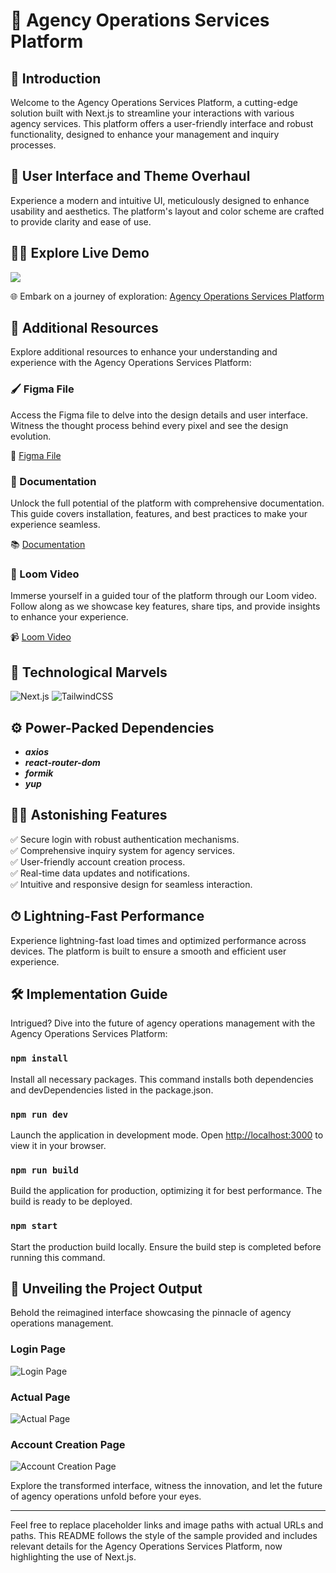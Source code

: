 # 🏢 Agency Operations Services Platform

## 🚀 Introduction

Welcome to the Agency Operations Services Platform, a cutting-edge solution built with Next.js to streamline your interactions with various agency services. This platform offers a user-friendly interface and robust functionality, designed to enhance your management and inquiry processes.

## 🎨 User Interface and Theme Overhaul

Experience a modern and intuitive UI, meticulously designed to enhance usability and aesthetics. The platform's layout and color scheme are crafted to provide clarity and ease of use.

## 👨‍💻 Explore Live Demo

<a href="https://github.com/YourRepo/agency-operations-services" target="blank">
<img src="https://img.shields.io/website?url=https://www.example.com&logo=github&style=flat-square" />
</a>

🌐 Embark on a journey of exploration: [Agency Operations Services Platform](https://agency-operations-services.example.com/)

## 🌟 Additional Resources

Explore additional resources to enhance your understanding and experience with the Agency Operations Services Platform:

### 🖌 Figma File

Access the Figma file to delve into the design details and user interface. Witness the thought process behind every pixel and see the design evolution.

🔗 [Figma File](https://www.figma.com/file/Example/Agency-Operations-Services?type=design&node-id=0%3A1&mode=design)

### 📖 Documentation

Unlock the full potential of the platform with comprehensive documentation. This guide covers installation, features, and best practices to make your experience seamless.

📚 [Documentation](https://docs.agency-operations-services.example.com/)

### 🎥 Loom Video

Immerse yourself in a guided tour of the platform through our Loom video. Follow along as we showcase key features, share tips, and provide insights to enhance your experience.

📹 [Loom Video](https://www.loom.com/share/example)

## 🚀 Technological Marvels

![Next.js](https://img.shields.io/badge/next.js-%23000000.svg?style=for-the-badge&logo=nextdotjs&logoColor=white)
![TailwindCSS](https://img.shields.io/badge/tailwindcss-%2338B2AC.svg?style=for-the-badge&logo=tailwind-css&logoColor=white)

## ⚙️ Power-Packed Dependencies

- **_axios_**
- **_react-router-dom_**
- **_formik_**
- **_yup_**

## 👨‍💻 Astonishing Features

✅ Secure login with robust authentication mechanisms.\
✅ Comprehensive inquiry system for agency services.\
✅ User-friendly account creation process.\
✅ Real-time data updates and notifications.\
✅ Intuitive and responsive design for seamless interaction.

## ⏱ Lightning-Fast Performance

Experience lightning-fast load times and optimized performance across devices. The platform is built to ensure a smooth and efficient user experience.

## 🛠️ Implementation Guide

Intrigued? Dive into the future of agency operations management with the Agency Operations Services Platform:

### `npm install`

Install all necessary packages. This command installs both dependencies and devDependencies listed in the package.json.

### `npm run dev`

Launch the application in development mode. Open [http://localhost:3000](http://localhost:3000) to view it in your browser.

### `npm run build`

Build the application for production, optimizing it for best performance. The build is ready to be deployed.

### `npm start`

Start the production build locally. Ensure the build step is completed before running this command.

## 🌟 Unveiling the Project Output

Behold the reimagined interface showcasing the pinnacle of agency operations management.

### Login Page

![Login Page](path/to/login_page.jpg)

### Actual Page

![Actual Page](path/to/actual_page.jpg)

### Account Creation Page

![Account Creation Page](path/to/fourth_page.jpg)

Explore the transformed interface, witness the innovation, and let the future of agency operations unfold before your eyes.

---

Feel free to replace placeholder links and image paths with actual URLs and paths. This README follows the style of the sample provided and includes relevant details for the Agency Operations Services Platform, now highlighting the use of Next.js.
